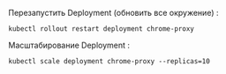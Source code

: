 Перезапустить Deployment (обновить все окружение) : 

```
kubectl rollout restart deployment chrome-proxy
```
Масштабирование Deployment : 
```
kubectl scale deployment chrome-proxy --replicas=10
```
